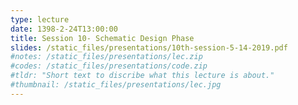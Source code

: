 ```yaml
---
type: lecture
date: 1398-2-24T13:00:00
title: Session 10- Schematic Design Phase
slides: /static_files/presentations/10th-session-5-14-2019.pdf
#notes: /static_files/presentations/lec.zip
#codes: /static_files/presentations/code.zip
#tldr: "Short text to discribe what this lecture is about."
#thumbnail: /static_files/presentations/lec.jpg
---
```


